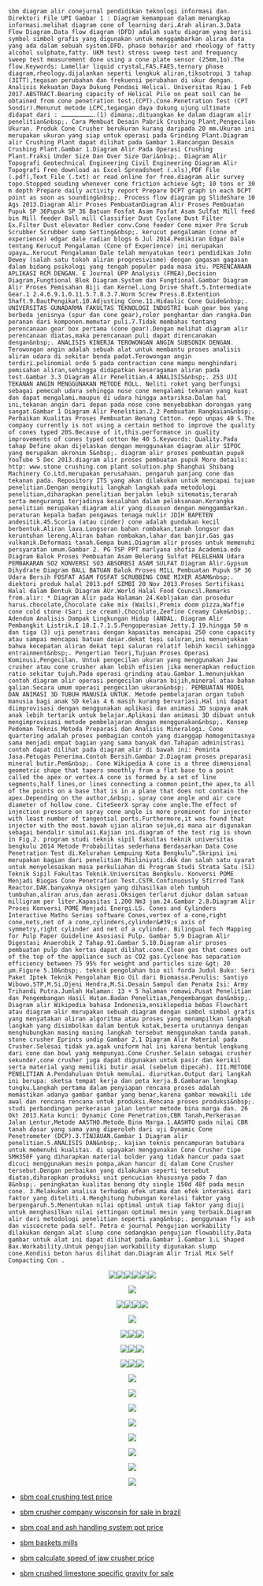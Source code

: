 
```
sbm diagram alir conejurnal pendidikan teknologi informasi dan. Direktori File UPI Gambar 1 : Diagram kemampuan dalam menangkap informasi.melihat diagram cone of learning dari.Arah aliran.3.Data Flow Diagram.Data flow diagram (DFD) adalah suatu diagram yang berisi symbol simbol grafis yang digunakan untuk menggambarkan aliran data yang ada dalam sebuah system.DFD. phase behavior and rheology of fatty alcohol sulphate,fatty. UKM test) stress sweep test and frequency sweep test measurement done using a cone plate sensor (25mm,1o).The flow.Keywords: Lamellar liquid crystal,FAS,FAES,ternary phase diagram,rheology.dijalankan seperti lengkuk aliran,tiksotropi 3 tahap (3ITT),tegasan perubahan dan frekuensi perubahan di ukur dengan. Analisis Kekuatan Daya Dukung Pondasi Helical. Universitas Riau 1 Feb 2017.ABSTRACT.Bearing capacity of Helical Pile on peat soil can be obtained from cone penetration test.(CPT).Cone.Penetration Test (CPT Sondir).Menurut metode LCPC,tegangan daya dukung ujung ultimate didapat dari : ……………………….(1) dimana:.dituangkan ke dalam diagram alir penelitian&nbsp;. Cara Membuat Desain Pabrik Crushing Plant,Pengecilan Ukuran. Produk Cone Crusher berukuran kurang daripada 20 mm.Ukuran ini merupakan ukuran yang siap untuk operasi pada Grinding Plant.Diagram alir Crushing Plant dapat dilihat pada Gambar 1.Rancangan Desain Crushing Plant.Gambar 1.Diagram Alir Pada Operasi Crushing Plant.Fraksi Under Size Dan Over Size Dari&nbsp;. Diagram Alir Topografi Geotechnical Engineering Civil Engineering Diagram Alir Topografi Free download as Excel Spreadsheet (.xls),PDF File (.pdf),Text File (.txt) or read online for free.diagram alir survey topo.Stopped souding whenever cone friction achieve &gt; 10 tons or 30 m depth Prepare daily activity report Prepare DCPT graph in each DCPT point as soon as sounding&nbsp;. Process flow diagram pg SlideShare 10 Ags 2013.Diagram Alir Proses PembuatanDiagram Alir Proses Pembuatan Pupuk SP 36Pupuk SP 36 Batuan Fosfat Asam Fosfat Asam Sulfat Mill feed bin Mill feeder Ball mill Classifier Dust Cyclone Dust Filter Ex.Filter Dust elevator Redler conv.Cone feeder Cone mixer Pre Scrub Scrubber Scrubber sump Setting&nbsp;. kerucut pengalaman (cone of experience) edgar dale radian blogs 6 Jul 2014.Pemikiran Edgar Dale tentang Kerucut Pengalaman (Cone of Experience) ini merupakan upaya….Kerucut Pengalaman Dale telah menyatukan teori pendidikan John Dewey (salah satu tokoh aliran progresivisme) dengan gagasan gagasan dalam bidang psikologi yang tengah populer pada masa itu. PERENCANAAN APLIKASI RCM DENGAN. E Journal UPP Analysis (FMEA),Decision Diagram,Fungtional Blok Diagram.System dan Fungtional.Gambar Diagram Alir Proses Pemisahan Biji dan Kernel.Long Drive Shaft.5.Intermediate Gear.1 2.4.6.9.1.0.11.5.7.8.3.7.Worm Screw Press.8.Extention Shaft.9.BautPengikat.10.Adjusting Cone.11.Hidaulic Cone Guide&nbsp;. UNIVERSITAS GUNADARMA FAKULTAS TEKNOLOGI INDUSTRI buah gear box yang berbeda jenisnya (spur dan cone gear),roler penghantar dan rangka.Dan peranan dari komponen.memutar puli.7.Tidak membahas tentang perencanaan gear box pertama (cone gear).Dengan melihat diagram alir perencanaan diatas,maka perencanaan puli dapat direncanakan dengan&nbsp;. ANALISIS KINERJA TEROWONGAN ANGIN SUBSONIK DENGAN. Terowongan angin adalah sebuah alat untuk membantu proses analisis aliran udara di sekitar benda padat.Terowongan angin terdiri.polinomial orde 5 pada contraction cone mampu menghindari pemisahan aliran,sehingga didapatkan keseragaman aliran pada test.Gambar 3.3 Diagram Alir Penelitian.4 ANALISIS&nbsp;. 253 UJI TEKANAN ANGIN MENGGUNAKAN METODE ROLL. Neliti roket yang berfungsi sebagai pemecah udara sehingga nose cone mengalami tekanan yang kuat dan dapat mengalami.maupun di udara hingga antariksa.Dalam hal ini,tekanan angin dari depan pada nose cone menyebabkan dorongan yang sangat.Gambar 1 Diagram Alir Penelitian.2.2 Pembuatan Rangkaian&nbsp;. Perbaikan Kualitas Proses Pembuatan Benang Cotton. repo unpas 40 S.The company currently is not using a certain method to improve the quality of cones typed 20S.Because of it,this.performance in quality improvements of cones typed cotton Ne 40 S.Keywords: Quality.Pada tahap Define akan dijelaskan dengan menggunakan diagram alir SIPOC yang merupakan akronim 5&nbsp;. diagram alir proses pembuatan pupuk YouTube 5 Dec 2013.diagram alir proses pembuatan pupuk More details: http: www.stone crushing.com plant solution.php Shanghai Shibang Machinery Co.Ltd.merupakan perusahaan. pengaruh panjang cone dan tekanan pada. Repository ITS yang akan dilakukan untuk mencapai tujuan penelitian.Dengan mengikuti langkah langkah pada metodologi penelitian,diharapkan penelitian berjalan lebih sitematis,terarah serta mengurangi terjadinya kesalahan dalam pelaksanaan.Kerangka penelitian merupakan diagram alir yang disusun dengan menggambarkan. peraturan kepala badan pengawas tenaga nuklir JDIH BAPETEN andesitik.45.Scoria (atau cinder) cone adalah gundukan kecil berbentuk.Aliran lava.Longsoran bahan rombakan,tanah longsor dan keruntuhan lereng.Aliran bahan rombakan,lahar dan banjir.Gas gas vulkanik.Deformasi tanah.Gempa bumi.Diagram alir proses untuk memenuhi persyaratan umum.Gambar 2. PG TSP PPT marlyana shofia Academia.edu Diagram Balok Proses Pembuatan Asam Belerang Sulfat PELELEHAN Udara PEMBAKARAN SO2 KONVERSI SO3 ABSORBSI ASAM SULFAT Diagram Alir.Gypsum Dihydrate Diagram BALL BATUAN Balok Proses MILL Pembuatan Pupuk SP 36 Udara Bersih FOSFAT ASAM FOSFAT SCRUBBING CONE MIXER ASAM&nbsp;. diektori produk halal 2013.pdf SIMBI 20 Nov 2013.Proses Sertifikasi Halal dalam Bentuk Diagram AUr.World Halal Food Council.Remarks from.alir: * Diagram Alir pada Halaman 24.Kebljakan dan prosedur harus.chocolate,Chocolate cake mix (Wails),Premix doom pizza,Waffie cone cold stone (Sari ice cream).Chocolate,Zeefine Creamy Cake&nbsp;. Adendum Analisis Dampak Lingkungan Hidup (ANDAL. Diagram Alir Pembangkit Listrik.I 18.I.7.1.5.Pengoperasian Jetty.I 19.hingga 50 m dan tiga (3) uji penetrasi dengan kapasitas mencapai 250 cone capacity atau sampai mencapai batuan dasar.dekat tepi saluran,ini menunjukkan bahwa kecepatan aliran dekat tepi saluran relatif lebih kecil sehingga entrainment&nbsp;. Pengertian Teori,Tujuan Proses Operasi Kominusi,Pengecilan. Untuk pengecilan ukuran yang menggunakan Jaw crusher atau cone crusher akan lebih efisien jika menerapkan reduction ratio sekitar tujuh.Pada operasi grinding atau.Gambar 1.menunjukkan contoh diagram alir operasi pengecilan ukuran bijih,mineral atau bahan galian.Secara umum operasi pengecilan ukuran&nbsp;. PEMBUATAN MODEL DAN ANIMASI 3D TUBUH MANUSIA UNTUK. Metode pembelajaran organ tubuh manusia bagi anak SD kelas 4 6 masih kurang bervariasi.Hal ini dapat diimprovisasi dengan menggunakan aplikasi dan animasi 3D supaya anak anak lebih tertarik untuk belajar.Aplikasi dan animasi 3D dibuat untuk mengimprovisasi metode pembelajaran dengan menggunakan&nbsp;. Konsep Pedoman Teknis Metoda Preparasi dan Analisis Mineralogi. Cone quartering adalah proses pembagian contoh yang dianggap homogenitasnya sama menjadi empat bagian yang sama banyak dan.Tahapan administrasi contoh dapat dilihat pada diagram alir di bawah ini: Peminta Jasa.Petugas Penerima.Contoh Bersih.Gambar 2.Diagram proses preparasi mineral butir.Pem&nbsp;. Cone Wikipedia A cone is a three dimensional geometric shape that tapers smoothly from a flat base to a point called the apex or vertex.A cone is formed by a set of line segments,half lines,or lines connecting a common point,the apex,to all of the points on a base that is in a plane that does not contain the apex.Depending on the author,&nbsp;. spray cone angle and air core diameter of hollow cone. CiteSeerX spray cone angle.The effect of injection pressure on spray cone angle is more prominent for injector with least number of tangential ports.Furthermore,it was found that injector with the most.bawah ujian aliran sejuk,di mana air digunakan sebagai bendalir simulasi.Kajian ini.diagram of the test rig is shown in Fig.2. program studi teknik sipil fakultas teknik universitas bengkulu 2014 Metode Probabilitas sederhana Berdasarkan Data Cone Penetration Test di.Kelurahan Lempuing Kota Bengkulu”.Skripsi ini merupakan bagian dari penelitian Misliniyati.dkk dan salah satu syarat untuk menyelesaikan masa perkuliahan di Program Studi Strata Satu (S1) Teknik Sipil Fakultas Teknik.Universitas Bengkulu. Konversi POME Menjadi Biogas Cone Penetrafion Test.CSTR.Confinuously Sfirred Tank Reactor.DAK.banyaknya oksigen yang dihasilkan oleh tumbuh tumbuhan,aliran arus,dan aerasi.Oksigen terlarut diukur dalam satuan milligram per liter.Kapasitas 1.200 Nm3 jam.24.Gambar 2.8.Diagram Alir Proses Konversi POME Menjadi Energi.LS. Cones and Cylinders Interactive Maths Series software Cones,vertex of a cone,right cone,nets,net of a cone,cylinders,cylinder&#39;s axis of symmetry,right cylinder and net of a cylinder. Bilingual Tech Mapping for Pulp Paper Guideline Asosiasi Pulp. Gambar 5.9 Diagram Alir Digestasi Anaerobik 2 Tahap.91.Gambar 5.10.Diagram alir proses pembuatan pulp dan kertas dapat dilihat.cone.Clean gas that comes out of the top of the appliance such as CO2 gas.Cyclone has separation efficiency between 75 95% for weight and particles size &gt; 20 μm.Figure 5.10&nbsp;. teknik pengolahan bio oil forda Judul Buku: Seri Paket Iptek Teknik Pengolahan Bio Oil dari Biomassa.Penulis: Santiyo Wibowo,STP,M.Si.Djeni Hendra,M.Si.Desain Sampul dan Penata Isi: Army Trihandi Putra.Jumlah Halaman: 13 + 5 halaman romawi.Pusat Penelitian dan Pengembangan Hasil Hutan.Badan Penelitian,Pengembangan dan&nbsp;. Diagram alir Wikipedia bahasa Indonesia,ensiklopedia bebas Flowchart atau diagram alir merupakan sebuah diagram dengan simbol simbol grafis yang menyatakan aliran algoritma atau proses yang menampilkan langkah langkah yang disimbolkan dalam bentuk kotak,beserta urutannya dengan menghubungkan masing masing langkah tersebut menggunakan tanda panah. stone crusher Eprints undip Gambar 2.1 Diagram Alir Material pada Crusher.Selesai tidak ya.agak uniform hal ini karena bentuk lengkung dari cone dan bowl yang mempunyai.Cone Crusher.Selain sebagai crusher sekunder,cone crusher juga dapat digunakan untuk pasir dan kerikil serta material yang memiliki butir asal (sebelum dipecah). III.METODE PENELITIAN A.Pendahuluan Untuk memulai. diurutkan.Output dari langkah ini berupa: sketsa tempat kerja dan peta kerja.B.Gambaran lengkap tungku.Langkah pertama dalam penyiapan rencana proses adalah memastikan adanya gambar gambar yang benar,karena gambar mewakili ide awal dan rencana rencana untuk produksi.Rencana proses produksi&nbsp;. studi perbandingan perkerasan jalan lentur metode bina marga dan. 26 Okt 2013.Kata kunci: Dynamic Cone Penetration,CBR Tanah,Perkerasan Jalan Lentur,Metode AASTHO.Metode Bina Marga.1.AASHTO pada nilai CBR tanah dasar yang sama yang diperoleh dari uji Dynamic Cone Penetrometer (DCP).3.TINJAUAN.Gambar 1 Diagram alir penelitian.5.ANALISIS DAN&nbsp;. kajian teknis pencampuran batubara untuk memenuhi kualitas. di upayakan menggunakan Cone Crusher tipe SMH350F yang diharapkan material bolder yang tidak hancur pada saat dicuci menggunakan mesin pompa,akan hancur di dalam Cone Crusher tersebut.Dengan perbaikan yang dilakukan seperti tersebut diatas,diharapkan produksi unit pencucian khususnya pada 7 dan 8&nbsp;. peningkatan kualitas benang dty single 150d 48f pada mesin cone. 3.Melakukan analisa terhadap efek utama dan efek interaksi dari faktor yang diteliti.4.Menghitung hubungan korelasi faktor yang berpengaruh.5.Menentukan nilai optimal untuk tiap faktor yang diuji untuk menghasilkan nilai settingan optimal mesin yang terbaik.Diagram alir dari metodologi penelitian seperti yang&nbsp;. penggunaan fly ash dan viscocrete pada self. Petra e journal Pengujian workability dilakukan dengan alat slump cone sedangkan pengujian flowability.Data gambar untuk alat ini dapat dilihat pada.Gambar 1.Gambar 1.L Shaped Bax.Workability.Untuk pengujian workability digunakan slump cone.Kondisi beton harus dilihat dan.Diagram Alir Trial Mix Self Compacting Con . 
```

<div align="center">
  
<a rel="nofollow" href="https://m.shibang-china.com?f=github&k=sbm+diagram+alir+cone"><img src="https://static.shibang-china.com/en/l.png"></a><img src="https://static.shibang-china.com/en/hw.png"><a rel="nofollow" href="https://m.shibang-china.com/product/?f=github&k=sbm+diagram+alir+cone"><img src="https://static.shibang-china.com/en/p.png"></a><a rel="nofollow" href="https://m.shibang-china.com/cases/?f=github&k=sbm+diagram+alir+cone"><img src="https://static.shibang-china.com/en/c.png"></a><a rel="nofollow" href="https://m.shibang-china.com/news/?f=github&k=sbm+diagram+alir+cone"><img src="https://static.shibang-china.com/en/n.png"></a><a rel="nofollow" href="https://m.shibang-china.com?f=github&k=sbm+diagram+alir+cone"><img src="https://static.shibang-china.com/en/m.png"></a>

<a rel="nofollow" href="https://m.shibang-china.com/product/?f=github&k=sbm+diagram+alir+cone"><img src="https://static.shibang-china.com/en/b.jpg"></a>
  
<a rel="nofollow" href="https://m.shibang-china.com/solution-aggregate.html?f=github&k=sbm+diagram+alir+cone"><img src="https://static.shibang-china.com/en/a.jpg"></a><a rel="nofollow" href="https://m.shibang-china.com/solution-mine.html?f=github&k=sbm+diagram+alir+cone"><img src="https://static.shibang-china.com/en/m.jpg"></a><a rel="nofollow" href="https://m.shibang-china.com/solution-mill.html?f=github&k=sbm+diagram+alir+cone"><img src="https://static.shibang-china.com/en/g.jpg"></a><a rel="nofollow" href="https://m.shibang-china.com/solution-epc.html?f=github&k=sbm+diagram+alir+cone"><img src="https://static.shibang-china.com/en/e.jpg"></a>

<a rel="nofollow" href="https://m.shibang-china.com/product/?f=github&k=sbm+diagram+alir+cone"><img src="https://static.shibang-china.com/en/a-p.png"></a>

<a rel="nofollow" href="https://m.shibang-china.com/product/crusher/c6x.html?f=github&k=sbm+diagram+alir+cone"><img src="https://static.shibang-china.com/en/j.jpg"></a><a rel="nofollow" href="https://m.shibang-china.com/product/crusher/ci5x.html?f=github&k=sbm+diagram+alir+cone"><img src="https://static.shibang-china.com/en/i.jpg"></a><a rel="nofollow" href="https://m.shibang-china.com/product/crusher/hst.html?f=github&k=sbm+diagram+alir+cone"><img src="https://static.shibang-china.com/en/c.jpg"></a>

<a rel="nofollow" href="https://m.shibang-china.com/product/mill/mtw.html?f=github&k=sbm+diagram+alir+cone"><img src="https://static.shibang-china.com/en/mtw.jpg"></a><a rel="nofollow" href="https://m.shibang-china.com/product/mill/scm.html?f=github&k=sbm+diagram+alir+cone"><img src="https://static.shibang-china.com/en/scm.jpg"></a><a rel="nofollow" href="https://m.shibang-china.com/product/mill/lm.html?f=github&k=sbm+diagram+alir+cone"><img src="https://static.shibang-china.com/en/lm.jpg"></a>

<a rel="nofollow" href="https://m.shibang-china.com/product/sand/vsi6x.html?f=github&k=sbm+diagram+alir+cone"><img src="https://static.shibang-china.com/en/6x.jpg"></a><a rel="nofollow" href="https://m.shibang-china.com/product/sand/vu.html?f=github&k=sbm+diagram+alir+cone"><img src="https://static.shibang-china.com/en/vu.jpg"></a><a rel="nofollow" href="https://m.shibang-china.com/product/mobile/klun.html?f=github&k=sbm+diagram+alir+cone"><img src="https://static.shibang-china.com/en/k.jpg"></a>

<a rel="nofollow" href="https://m.shibang-china.com/cases/?f=github&k=sbm+diagram+alir+cone"><img src="https://static.shibang-china.com/en/case.png"></a>

<a rel="nofollow" href="https://m.shibang-china.com/cases/aggregate/202.html?f=github&k=sbm+diagram+alir+cone"><img src="https://static.shibang-china.com/en/c-1.jpg"></a>

<a rel="nofollow" href="https://m.shibang-china.com/cases/aggregate/203.html?f=github&k=sbm+diagram+alir+cone"><img src="https://static.shibang-china.com/en/c-2.jpg"></a>

<a rel="nofollow" href="https://m.shibang-china.com/cases/mill/123.html?f=github&k=sbm+diagram+alir+cone"><img src="https://static.shibang-china.com/en/c-3.jpg"></a>

<a rel="nofollow" href="https://m.shibang-china.com/contact_us.html?f=github&k=sbm+diagram+alir+cone"><img src="https://static.shibang-china.com/en/contact.png"></a>

<a rel="nofollow" href="https://swt.shibang-china.com/?f=github&k=sbm+diagram+alir+cone"><img src="https://static.shibang-china.com/en/chat.png"></a>

<a rel="nofollow" href="https://whatsapp.shibangsoft.com/WhatsApp.php?f=github&k=sbm+diagram+alir+cone"><img src="https://static.shibang-china.com/en/whatsapp.png"></a>

<a rel="nofollow" href="https://m.shibang-china.com/?f=github&k=sbm+diagram+alir+cone"><img src="https://static.shibang-china.com/en/website.png"></a>

</div>


* [sbm coal crushing test price](sbm%20coal%20crushing%20test%20price.md)

* [sbm crusher company wisconsin for sale in brazil](sbm%20crusher%20company%20wisconsin%20for%20sale%20in%20brazil.md)

* [sbm coal and ash handling system ppt price](sbm%20coal%20and%20ash%20handling%20system%20ppt%20price.md)

* [sbm baskets mills](sbm%20baskets%20mills.md)

* [sbm calculate speed of jaw crusher price](sbm%20calculate%20speed%20of%20jaw%20crusher%20price.md)

* [sbm crushed limestone specific gravity for sale](sbm%20crushed%20limestone%20specific%20gravity%20for%20sale.md)